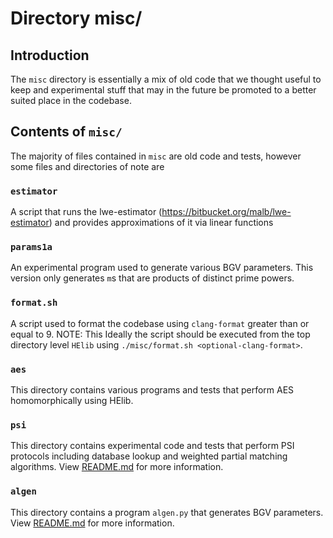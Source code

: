 # Directory misc/ 

## Introduction

The `misc` directory is essentially a mix of old code that we thought useful to
keep and experimental stuff that may in the future be promoted to a better
suited place in the codebase.

## Contents of `misc/`

The majority of files contained in `misc` are old code and tests, however some
files and directories of note are

### `estimator`
A script that runs the lwe-estimator (https://bitbucket.org/malb/lwe-estimator) and provides approximations of it via linear functions

### `params1a` 
An experimental program used to generate various BGV parameters.  This version
only generates `m`s that are products of distinct prime powers.

### `format.sh` 
A script used to format the codebase using `clang-format` greater than or equal to 9. NOTE: This
Ideally the script should be executed from the top directory level `HElib` using `./misc/format.sh
<optional-clang-format>`.

### `aes` 
This directory contains various programs and tests that perform AES
homomorphically using HElib.

### `psi` 
This directory contains experimental code and tests that perform PSI protocols
including database lookup and weighted partial matching algorithms.  View
[README.md](psi/README.md) for more information.

### `algen` 
This directory contains a program `algen.py` that generates BGV parameters.
View [README.md](algen/README.md) for more information.
